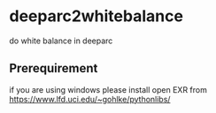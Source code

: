# deeparc2whitebalance
do white balance in deeparc

## Prerequirement
if you are using windows please install open EXR from
https://www.lfd.uci.edu/~gohlke/pythonlibs/
